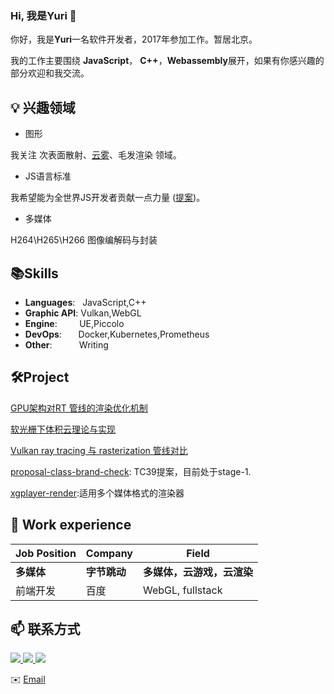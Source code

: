 ### Hi, 我是Yuri 👋 


你好，我是**Yuri**一名软件开发者，2017年参加工作。暂居北京。

我的工作主要围绕 **JavaScript**， **C++**，**Webassembly**展开，如果有你感兴趣的部分欢迎和我交流。


## 💡 兴趣领域
- 图形 

我关注 次表面散射、[云雾](https://zhuanlan.zhihu.com/p/624909336)、毛发渲染 领域。

- JS语言标准

我希望能为全世界JS开发者贡献一点力量 ([提案](https://github.com/tc39/proposal-class-brand-check))。

- 多媒体

H264\H265\H266 图像编解码与封装

## 📚Skills 
- **Languages**: &nbsp;                                       JavaScript,C++
- **Graphic API**:                                            Vulkan,WebGL
- **Engine**:  &nbsp;&nbsp;&nbsp;&nbsp;&nbsp;&nbsp;&nbsp;     UE,Piccolo
- **DevOps**:  &nbsp;&nbsp;&nbsp;                           Docker,Kubernetes,Prometheus
- **Other**: &nbsp;&nbsp;&nbsp;&nbsp;&nbsp;&nbsp;&nbsp;&nbsp;&nbsp; Writing


## 🛠️Project
[GPU架构对RT 管线的渲染优化机制](https://zhuanlan.zhihu.com/p/637433740)

[软光栅下体积云理论与实现](https://zhuanlan.zhihu.com/p/624909336)

[Vulkan ray tracing 与 rasterization 管线对比](https://zhuanlan.zhihu.com/p/632655624)

[proposal-class-brand-check](https://github.com/tc39/proposal-class-brand-check): TC39提案，目前处于stage-1.

[xgplayer-render](https://www.npmjs.com/package/xgplayer-render):适用多个媒体格式的渲染器


## 👔 Work experience 
| Job Position                 | Company            | Field                        |
| ---------------------------- | ------------------ | ---------------------------- |
| **多媒体**             | **字节跳动**    | **多媒体，云游戏，云渲染**        |
| 前端开发                | 百度        | WebGL, fullstack        |


## 📫 联系方式
<a href="https://yuritu.github.io/images/graphic-tuqiang-cv.pdf">
<img src ="https://img.shields.io/badge/cv-Resume-critical"/>
</a>
<a href="https://yuritu.github.io/images/wechat.jpg">
<img src ="https://img.shields.io/badge/wechat-yuri__t12-green"/>
</a> 
<a href="https://www.zhihu.com/people/YuriTu">
<img src ="https://img.shields.io/badge/zhihu-Yuri-blue"/>
</a>

✉️ [Email](mailto:tuqiang_ru@163.com) 

